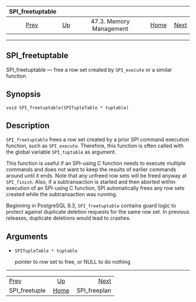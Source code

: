 <!--?xml version="1.0" encoding="UTF-8" standalone="no"?-->

|                SPI\_freetuptable                |                                                 |                         |                                                       |                                               |
| :---------------------------------------------: | :---------------------------------------------- | :---------------------: | ----------------------------------------------------: | --------------------------------------------: |
| [Prev](spi-spi-freetuple.html "SPI_freetuple")  | [Up](spi-memory.html "47.3. Memory Management") | 47.3. Memory Management | [Home](index.html "PostgreSQL 17devel Documentation") |  [Next](spi-spi-freeplan.html "SPI_freeplan") |

***

## SPI\_freetuptable

SPI\_freetuptable — free a row set created by `SPI_execute` or a similar function

## Synopsis

    void SPI_freetuptable(SPITupleTable * tuptable)

## Description

`SPI_freetuptable` frees a row set created by a prior SPI command execution function, such as `SPI_execute`. Therefore, this function is often called with the global variable `SPI_tuptable` as argument.

This function is useful if an SPI-using C function needs to execute multiple commands and does not want to keep the results of earlier commands around until it ends. Note that any unfreed row sets will be freed anyway at `SPI_finish`. Also, if a subtransaction is started and then aborted within execution of an SPI-using C function, SPI automatically frees any row sets created while the subtransaction was running.

Beginning in PostgreSQL 9.3, `SPI_freetuptable` contains guard logic to protect against duplicate deletion requests for the same row set. In previous releases, duplicate deletions would lead to crashes.

## Arguments

* `SPITupleTable * tuptable`

    pointer to row set to free, or NULL to do nothing

***

|                                                 |                                                       |                                               |
| :---------------------------------------------- | :---------------------------------------------------: | --------------------------------------------: |
| [Prev](spi-spi-freetuple.html "SPI_freetuple")  |    [Up](spi-memory.html "47.3. Memory Management")    |  [Next](spi-spi-freeplan.html "SPI_freeplan") |
| SPI\_freetuple                                  | [Home](index.html "PostgreSQL 17devel Documentation") |                                 SPI\_freeplan |
